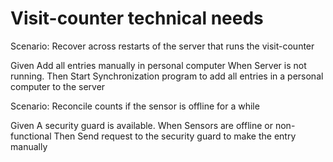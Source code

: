 # Visit-counter technical needs

Scenario: Recover across restarts of the server
that runs the visit-counter

  Given Add all entries manually in personal computer
  When Server is not running.
  Then Start Synchronization program to add all entries in a personal computer
  to the server

Scenario: Reconcile counts if the sensor is offline for a while

  Given A security guard is available.
  When Sensors are offline or non-functional
  Then Send request to the security guard to make the entry manually
